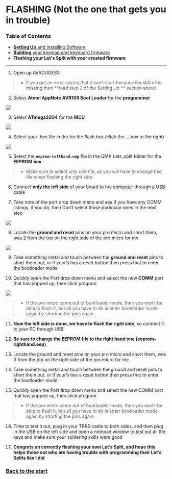 # FLASHING (Not the one that gets you in trouble)

### Table of Contents

- [**Setting Up** and Installing Software](https://github.com/CampAsAChamp/LetsSplitWindowsGuide/blob/master/Setting%20Up.md)
- [**Building** your keymap and keyboard firmware](https://github.com/CampAsAChamp/LetsSplitWindowsGuide/blob/master/Building%20Firmware.md)
- **Flashing your Let's Split with your created firmware**

---

1) Open up AVRDUDESS

> * If you get an error saying that it can’t start because libusb0.dll is missing then **read step 2 of the Setting Up ** section above

2) Select **Atmel AppNote AVR109 Boot Loader** for the **programmer**

![](http://i.imgur.com/ks0bPdL.png)

3) Select **ATmega32U4** for the **MCU** 

![](http://i.imgur.com/wefkngw.png)

4) Select your .hex file in the for the flash box (click the … box to the right)

![](http://i.imgur.com/ZR0UON1.png)

5) Select the **`eeprom-lefthand.eep`** file in the QMK Lets_split folder for the **EEPROM box** 

> * Make sure to select only one file, as you will have to change this file when flashing the right side

6) Connect **only the left side** of your board to the computer through a USB cable

7) Take note of the port drop down menu and see if you have any COMM listings, if you do, then Don’t select those particular ones in the next step 

![](http://i.imgur.com/b55RQa5.png)

8) Locate the **ground and reset** pins on your pro micro and short them, was 2 from the top on the right side of the pro micro for me

![](http://www.14core.com/wp-content/uploads/2015/12/Reset-Button-Place-Micro-Mini-Pro.jpg)

9) Take something metal and touch between the **ground and reset** pins to short them out, or if your’s has a reset button then press that to enter the bootloader mode

10) Quickly open the Port drop down menu and select the new **COMM** port that has popped up, then click program 

![](http://i.imgur.com/uYK8bpd.png)

> * If the pro micro came out of bootloader mode, then you won’t be able to flash it, but all you have to do is enter bootloader mode again by shorting the pins again.

11) **Now the left side is done, we have to flash the right side**, so connect it to your PC through USB 

12) **Be sure to change the EEPROM file to the right hand one (eeprom-righthand.eep)**

13) Locate the ground and reset pins on your pro micro and short them, was 3 from the top on the right side of the pro micro for me

14) Take something metal and touch between the ground and reset pins to short them out, or if your’s has a reset button then press that to enter the bootloader mode

15) Quickly open the Port drop down menu and select the new COMM port that has popped up, then click program 

> * If the pro micro came out of bootloader mode, then you won’t be able to flash it, but all you have to do is enter bootloader mode again by shorting the pins again.

16) Time to test it out, plug in your TRRS cable to both sides, and then plug in the USB on the left side and open a notepad window to test out all the keys and make sure your soldering skills were good

17) **Congrats on correctly flashing your own Let’s Split, and hope this helps those out who are having trouble with programming their Let’s Splits like I did**

### [Back to the start](https://github.com/CampAsAChamp/LetsSplitWindowsGuide)
